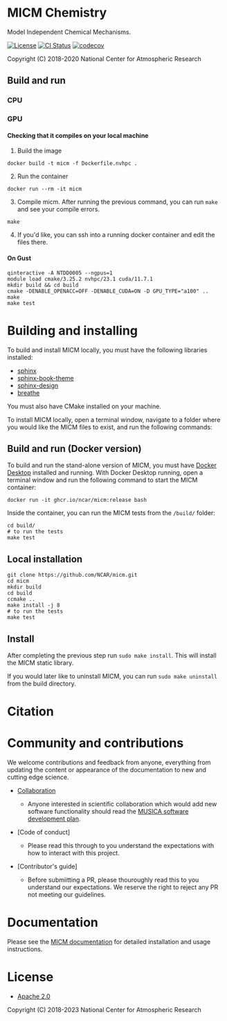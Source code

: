 MICM Chemistry
==============

Model Independent Chemical Mechanisms.

[![License](https://img.shields.io/github/license/NCAR/micm.svg)](https://github.com/NCAR/micm/blob/master/LICENSE)
[![CI Status](https://github.com/NCAR/micm/actions/workflows/test.yml/badge.svg)](https://github.com/NCAR/micm/actions/workflows/test.yml)
[![codecov](https://codecov.io/gh/NCAR/micm/branch/main/graph/badge.svg?token=ATGO4DKTMY)](https://codecov.io/gh/NCAR/micm)

Copyright (C) 2018-2020 National Center for Atmospheric Research


## Build and run

### CPU

### GPU

#### Checking that it compiles on your local machine

1. Build the image
```
docker build -t micm -f Dockerfile.nvhpc .
```
2. Run the container
```
docker run --rm -it micm
```
3. Compile micm. After running the previous command, you can run `make` and see your compile errors.
```
make
```
4. If you'd like, you can ssh into a running docker container and edit the files there.

#### On Gust
```
qinteractive -A NTDD0005 --ngpus=1
module load cmake/3.25.2 nvhpc/23.1 cuda/11.7.1
mkdir build && cd build
cmake -DENABLE_OPENACC=OFF -DENABLE_CUDA=ON -D GPU_TYPE="a100" ..
make
make test
```

# Building and installing
To build and install MICM locally, you must have the following libraries installed:

- [sphinx](https://github.com/sphinx-doc/sphinx)
- [sphinx-book-theme](https://github.com/executablebooks/sphinx-book-theme)
- [sphinx-design](https://github.com/executablebooks/sphinx-design)
- [breathe](https://github.com/breathe-doc/breathe)

You must also have CMake installed on your machine. 

To install MICM locally,
open a terminal window, navigate to a folder where you would like the MICM files to exist,
and run the following commands:

## Build and run (Docker version)

To build and run the stand-alone version of MICM, you must have [Docker Desktop](https://www.docker.com/get-started) installed and running. With Docker Desktop running, open a terminal window and run the following command to start the MICM container:

```
docker run -it ghcr.io/ncar/micm:release bash
```

Inside the container, you can run the MICM tests from the `/build/` folder:

```
cd build/
# to run the tests
make test
```

## Local installation

```
git clone https://github.com/NCAR/micm.git
cd micm
mkdir build
cd build
ccmake ..
make install -j 8
# to run the tests
make test
```

## Install

After completing the previous step run `sudo make install`.
This will install the MICM static library.

If you would later like to uninstall MICM, you can run
`sudo make uninstall` from the build directory.

# Citation


# Community and contributions
We welcome contributions and feedback from anyone, everything from updating
the content or appearance of the documentation to new and
cutting edge science.

- [Collaboration](https://github.com/NCAR/musica/blob/main/docs/Software%20Development%20Plan.pdf)
  - Anyone interested in scientific collaboration
which would add new software functionality should read the [MUSICA software development plan](https://github.com/NCAR/musica/blob/main/docs/Software%20Development%20Plan.pdf).

- [Code of conduct]
  - Please read this through to you understand the expectations with how to interact with this project.

- [Contributor's guide]
  - Before submiitting a PR, please thouroughly read this to you understand our expectations. We reserve the right to reject any PR not meeting our guidelines.


# Documentation
Please see the [MICM documentation](https://ncar.github.io/micm/) for detailed
installation and usage instructions.

# License

- [Apache 2.0](/LICENSE)

Copyright (C) 2018-2023 National Center for Atmospheric Research
